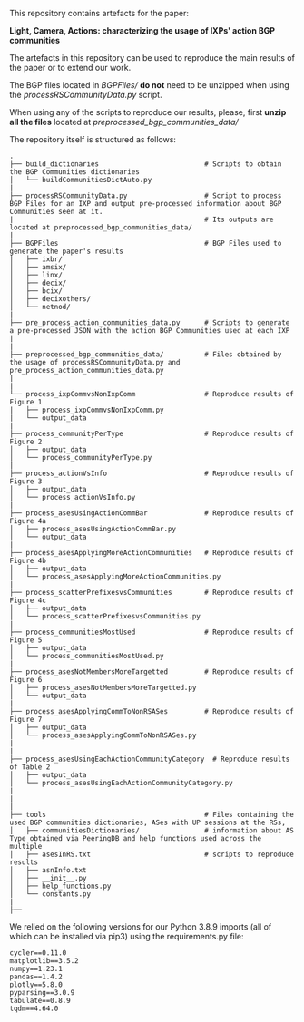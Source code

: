 This repository contains artefacts for the paper:

**Light, Camera, Actions: characterizing the usage of IXPs' action BGP communities**<br>

The artefacts in this repository can be used to reproduce the main results of the paper or to extend our work.


The BGP files located in *BGPFiles/* **do not** need to be unzipped when using the *processRSCommunityData.py* script.<br>


When using any of the scripts to reproduce our results, please, first **unzip all the files** located at *preprocessed_bgp_communities_data/* <br>


The repository itself is structured as follows:

~~~
.
├── build_dictionaries                          # Scripts to obtain the BGP Communities dictionaries
│   └── buildCommunitiesDictAuto.py
|
├── processRSCommunityData.py                   # Script to process BGP Files for an IXP and output pre-processed information about BGP Communities seen at it.
|                                               # Its outputs are located at preprocessed_bgp_communities_data/
|
├── BGPFiles                                    # BGP Files used to generate the paper's results
│   ├── ixbr/
│   ├── amsix/
│   ├── linx/
│   ├── decix/
│   ├── bcix/
│   ├── decixothers/
│   └── netnod/
|
├── pre_process_action_communities_data.py      # Scripts to generate a pre-processed JSON with the action BGP Communities used at each IXP
|
|
├── preprocessed_bgp_communities_data/          # Files obtained by the usage of processRSCommunityData.py and pre_process_action_communities_data.py
|
|
└── process_ixpCommvsNonIxpComm                 # Reproduce results of Figure 1
|   ├── process_ixpCommvsNonIxpComm.py
|   └── output_data
|
├── process_communityPerType                    # Reproduce results of Figure 2
│   ├── output_data
│   └── process_communityPerType.py
| 
├── process_actionVsInfo                        # Reproduce results of Figure 3
│   ├── output_data
│   └── process_actionVsInfo.py
|
├── process_asesUsingActionCommBar              # Reproduce results of Figure 4a
│   ├── process_asesUsingActionCommBar.py
│   └── output_data
|
├── process_asesApplyingMoreActionCommunities   # Reproduce results of Figure 4b
│   ├── output_data
│   └── process_asesApplyingMoreActionCommunities.py
|
├── process_scatterPrefixesvsCommunities        # Reproduce results of Figure 4c
│   ├── output_data
│   └── process_scatterPrefixesvsCommunities.py
|
├── process_communitiesMostUsed                 # Reproduce results of Figure 5
│   ├── output_data
│   └── process_communitiesMostUsed.py
|
├── process_asesNotMembersMoreTargetted         # Reproduce results of Figure 6
│   ├── process_asesNotMembersMoreTargetted.py
│   └── output_data
|
├── process_asesApplyingCommToNonRSASes         # Reproduce results of Figure 7
│   ├── output_data
│   └── process_asesApplyingCommToNonRSASes.py
|
|
├── process_asesUsingEachActionCommunityCategory  # Reproduce results of Table 2
│   ├── output_data
│   └── process_asesUsingEachActionCommunityCategory.py
|
|
|
├── tools                                       # Files containing the used BGP communities dictionaries, ASes with UP sessions at the RSs,
│   ├── communitiesDictionaries/                # information about AS Type obtained via PeeringDB and help functions used across the multiple
│   ├── asesInRS.txt                            # scripts to reproduce results
│   ├── asnInfo.txt
│   ├── __init__.py
│   ├── help_functions.py
│   └── constants.py
|
├──

~~~


We relied on the following versions for our Python 3.8.9 imports (all of which can be installed via pip3) using the requirements.py file: 

~~~
cycler==0.11.0
matplotlib==3.5.2
numpy==1.23.1
pandas==1.4.2
plotly==5.8.0
pyparsing==3.0.9
tabulate==0.8.9
tqdm==4.64.0
~~~